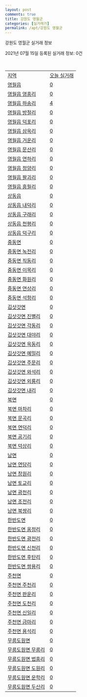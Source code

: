 ```yaml
---
layout: post
comments: true
title: 강원도 영월군
categories: [실거래가]
permalink: /apt/강원도 영월군
---
```


강원도 영월군 실거래 정보

2021년 07월 15일 등록된 실거래 정보: 0건

<script type="text/javascript">
  google.charts.load('current', {'packages':['corechart']});
  google.charts.setOnLoadCallback(drawChart);

  function drawChart() {
    var data = google.visualization.arrayToDataTable([['거래일', '매매', '전월세', '전매'], ['20-07', 9, 1, 0], ['20-08', 22, 0, 1], ['20-09', 15, 4, 2], ['20-10', 16, 5, 2], ['20-11', 14, 2, 3], ['20-12', 16, 8, 2], ['21-01', 19, 0, 3], ['21-02', 16, 4, 7], ['21-03', 33, 7, 11], ['21-04', 25, 7, 3], ['21-05', 20, 5, 5], ['21-06', 27, 3, 6], ['21-07', 4, 0, 0]]);

    var options = {
      title: '최근 1년간 유형별 거래량 추이',
      legend: { position: 'bottom' }
    };

    var chart = new google.visualization.LineChart(document.getElementById('columnchart_material'));
    chart.draw(data, (options));
  }
</script>

<div id="columnchart_material" style="width: 95%; margin-left: -35px"></div>
<br>
<table class="sortable">
  <tr>
    <td><a href="#">지역</a></td>
    <td><a href="#">오늘 실거래</a></td>
  </tr>

  
  <tr class="item">
    <td><a href="강원도 영월군 영월읍">영월읍</a></td>
    <td><a href="강원도 영월군 영월읍">0</a></td>
  </tr>
    

  <tr class="item">
    <td><a href="강원도 영월군 영월읍 영흥리">영월읍 영흥리</a></td>
    <td><a href="강원도 영월군 영월읍 영흥리">0</a></td>
  </tr>
    

  <tr class="item">
    <td><a href="강원도 영월군 영월읍 하송리">영월읍 하송리</a></td>
    <td><a href="강원도 영월군 영월읍 하송리">4</a></td>
  </tr>
    

  <tr class="item">
    <td><a href="강원도 영월군 영월읍 방절리">영월읍 방절리</a></td>
    <td><a href="강원도 영월군 영월읍 방절리">0</a></td>
  </tr>
    

  <tr class="item">
    <td><a href="강원도 영월군 영월읍 덕포리">영월읍 덕포리</a></td>
    <td><a href="강원도 영월군 영월읍 덕포리">0</a></td>
  </tr>
    

  <tr class="item">
    <td><a href="강원도 영월군 영월읍 삼옥리">영월읍 삼옥리</a></td>
    <td><a href="강원도 영월군 영월읍 삼옥리">0</a></td>
  </tr>
    

  <tr class="item">
    <td><a href="강원도 영월군 영월읍 거운리">영월읍 거운리</a></td>
    <td><a href="강원도 영월군 영월읍 거운리">0</a></td>
  </tr>
    

  <tr class="item">
    <td><a href="강원도 영월군 영월읍 문산리">영월읍 문산리</a></td>
    <td><a href="강원도 영월군 영월읍 문산리">0</a></td>
  </tr>
    

  <tr class="item">
    <td><a href="강원도 영월군 영월읍 연하리">영월읍 연하리</a></td>
    <td><a href="강원도 영월군 영월읍 연하리">0</a></td>
  </tr>
    

  <tr class="item">
    <td><a href="강원도 영월군 영월읍 정양리">영월읍 정양리</a></td>
    <td><a href="강원도 영월군 영월읍 정양리">0</a></td>
  </tr>
    

  <tr class="item">
    <td><a href="강원도 영월군 영월읍 팔괴리">영월읍 팔괴리</a></td>
    <td><a href="강원도 영월군 영월읍 팔괴리">0</a></td>
  </tr>
    

  <tr class="item">
    <td><a href="강원도 영월군 영월읍 흥월리">영월읍 흥월리</a></td>
    <td><a href="강원도 영월군 영월읍 흥월리">0</a></td>
  </tr>
    

  <tr class="item">
    <td><a href="강원도 영월군 상동읍">상동읍</a></td>
    <td><a href="강원도 영월군 상동읍">0</a></td>
  </tr>
    

  <tr class="item">
    <td><a href="강원도 영월군 상동읍 내덕리">상동읍 내덕리</a></td>
    <td><a href="강원도 영월군 상동읍 내덕리">0</a></td>
  </tr>
    

  <tr class="item">
    <td><a href="강원도 영월군 상동읍 구래리">상동읍 구래리</a></td>
    <td><a href="강원도 영월군 상동읍 구래리">0</a></td>
  </tr>
    

  <tr class="item">
    <td><a href="강원도 영월군 상동읍 천평리">상동읍 천평리</a></td>
    <td><a href="강원도 영월군 상동읍 천평리">0</a></td>
  </tr>
    

  <tr class="item">
    <td><a href="강원도 영월군 상동읍 덕구리">상동읍 덕구리</a></td>
    <td><a href="강원도 영월군 상동읍 덕구리">0</a></td>
  </tr>
    

  <tr class="item">
    <td><a href="강원도 영월군 중동면">중동면</a></td>
    <td><a href="강원도 영월군 중동면">0</a></td>
  </tr>
    

  <tr class="item">
    <td><a href="강원도 영월군 중동면 녹전리">중동면 녹전리</a></td>
    <td><a href="강원도 영월군 중동면 녹전리">0</a></td>
  </tr>
    

  <tr class="item">
    <td><a href="강원도 영월군 중동면 직동리">중동면 직동리</a></td>
    <td><a href="강원도 영월군 중동면 직동리">0</a></td>
  </tr>
    

  <tr class="item">
    <td><a href="강원도 영월군 중동면 이목리">중동면 이목리</a></td>
    <td><a href="강원도 영월군 중동면 이목리">0</a></td>
  </tr>
    

  <tr class="item">
    <td><a href="강원도 영월군 중동면 화원리">중동면 화원리</a></td>
    <td><a href="강원도 영월군 중동면 화원리">0</a></td>
  </tr>
    

  <tr class="item">
    <td><a href="강원도 영월군 중동면 연상리">중동면 연상리</a></td>
    <td><a href="강원도 영월군 중동면 연상리">0</a></td>
  </tr>
    

  <tr class="item">
    <td><a href="강원도 영월군 중동면 석항리">중동면 석항리</a></td>
    <td><a href="강원도 영월군 중동면 석항리">0</a></td>
  </tr>
    

  <tr class="item">
    <td><a href="강원도 영월군 김삿갓면">김삿갓면</a></td>
    <td><a href="강원도 영월군 김삿갓면">0</a></td>
  </tr>
    

  <tr class="item">
    <td><a href="강원도 영월군 김삿갓면 진별리">김삿갓면 진별리</a></td>
    <td><a href="강원도 영월군 김삿갓면 진별리">0</a></td>
  </tr>
    

  <tr class="item">
    <td><a href="강원도 영월군 김삿갓면 각동리">김삿갓면 각동리</a></td>
    <td><a href="강원도 영월군 김삿갓면 각동리">0</a></td>
  </tr>
    

  <tr class="item">
    <td><a href="강원도 영월군 김삿갓면 대야리">김삿갓면 대야리</a></td>
    <td><a href="강원도 영월군 김삿갓면 대야리">0</a></td>
  </tr>
    

  <tr class="item">
    <td><a href="강원도 영월군 김삿갓면 옥동리">김삿갓면 옥동리</a></td>
    <td><a href="강원도 영월군 김삿갓면 옥동리">0</a></td>
  </tr>
    

  <tr class="item">
    <td><a href="강원도 영월군 김삿갓면 예밀리">김삿갓면 예밀리</a></td>
    <td><a href="강원도 영월군 김삿갓면 예밀리">0</a></td>
  </tr>
    

  <tr class="item">
    <td><a href="강원도 영월군 김삿갓면 주문리">김삿갓면 주문리</a></td>
    <td><a href="강원도 영월군 김삿갓면 주문리">0</a></td>
  </tr>
    

  <tr class="item">
    <td><a href="강원도 영월군 김삿갓면 와석리">김삿갓면 와석리</a></td>
    <td><a href="강원도 영월군 김삿갓면 와석리">0</a></td>
  </tr>
    

  <tr class="item">
    <td><a href="강원도 영월군 김삿갓면 외룡리">김삿갓면 외룡리</a></td>
    <td><a href="강원도 영월군 김삿갓면 외룡리">0</a></td>
  </tr>
    

  <tr class="item">
    <td><a href="강원도 영월군 김삿갓면 내리">김삿갓면 내리</a></td>
    <td><a href="강원도 영월군 김삿갓면 내리">0</a></td>
  </tr>
    

  <tr class="item">
    <td><a href="강원도 영월군 북면">북면</a></td>
    <td><a href="강원도 영월군 북면">0</a></td>
  </tr>
    

  <tr class="item">
    <td><a href="강원도 영월군 북면 마차리">북면 마차리</a></td>
    <td><a href="강원도 영월군 북면 마차리">0</a></td>
  </tr>
    

  <tr class="item">
    <td><a href="강원도 영월군 북면 문곡리">북면 문곡리</a></td>
    <td><a href="강원도 영월군 북면 문곡리">0</a></td>
  </tr>
    

  <tr class="item">
    <td><a href="강원도 영월군 북면 연덕리">북면 연덕리</a></td>
    <td><a href="강원도 영월군 북면 연덕리">0</a></td>
  </tr>
    

  <tr class="item">
    <td><a href="강원도 영월군 북면 공기리">북면 공기리</a></td>
    <td><a href="강원도 영월군 북면 공기리">0</a></td>
  </tr>
    

  <tr class="item">
    <td><a href="강원도 영월군 북면 덕상리">북면 덕상리</a></td>
    <td><a href="강원도 영월군 북면 덕상리">0</a></td>
  </tr>
    

  <tr class="item">
    <td><a href="강원도 영월군 남면">남면</a></td>
    <td><a href="강원도 영월군 남면">0</a></td>
  </tr>
    

  <tr class="item">
    <td><a href="강원도 영월군 남면 연당리">남면 연당리</a></td>
    <td><a href="강원도 영월군 남면 연당리">0</a></td>
  </tr>
    

  <tr class="item">
    <td><a href="강원도 영월군 남면 창원리">남면 창원리</a></td>
    <td><a href="강원도 영월군 남면 창원리">0</a></td>
  </tr>
    

  <tr class="item">
    <td><a href="강원도 영월군 남면 토교리">남면 토교리</a></td>
    <td><a href="강원도 영월군 남면 토교리">0</a></td>
  </tr>
    

  <tr class="item">
    <td><a href="강원도 영월군 남면 광천리">남면 광천리</a></td>
    <td><a href="강원도 영월군 남면 광천리">0</a></td>
  </tr>
    

  <tr class="item">
    <td><a href="강원도 영월군 남면 조전리">남면 조전리</a></td>
    <td><a href="강원도 영월군 남면 조전리">0</a></td>
  </tr>
    

  <tr class="item">
    <td><a href="강원도 영월군 남면 북쌍리">남면 북쌍리</a></td>
    <td><a href="강원도 영월군 남면 북쌍리">0</a></td>
  </tr>
    

  <tr class="item">
    <td><a href="강원도 영월군 한반도면">한반도면</a></td>
    <td><a href="강원도 영월군 한반도면">0</a></td>
  </tr>
    

  <tr class="item">
    <td><a href="강원도 영월군 한반도면 옹정리">한반도면 옹정리</a></td>
    <td><a href="강원도 영월군 한반도면 옹정리">0</a></td>
  </tr>
    

  <tr class="item">
    <td><a href="강원도 영월군 한반도면 광전리">한반도면 광전리</a></td>
    <td><a href="강원도 영월군 한반도면 광전리">0</a></td>
  </tr>
    

  <tr class="item">
    <td><a href="강원도 영월군 한반도면 신천리">한반도면 신천리</a></td>
    <td><a href="강원도 영월군 한반도면 신천리">0</a></td>
  </tr>
    

  <tr class="item">
    <td><a href="강원도 영월군 한반도면 후탄리">한반도면 후탄리</a></td>
    <td><a href="강원도 영월군 한반도면 후탄리">0</a></td>
  </tr>
    

  <tr class="item">
    <td><a href="강원도 영월군 한반도면 쌍용리">한반도면 쌍용리</a></td>
    <td><a href="강원도 영월군 한반도면 쌍용리">0</a></td>
  </tr>
    

  <tr class="item">
    <td><a href="강원도 영월군 주천면">주천면</a></td>
    <td><a href="강원도 영월군 주천면">0</a></td>
  </tr>
    

  <tr class="item">
    <td><a href="강원도 영월군 주천면 주천리">주천면 주천리</a></td>
    <td><a href="강원도 영월군 주천면 주천리">0</a></td>
  </tr>
    

  <tr class="item">
    <td><a href="강원도 영월군 주천면 판운리">주천면 판운리</a></td>
    <td><a href="강원도 영월군 주천면 판운리">0</a></td>
  </tr>
    

  <tr class="item">
    <td><a href="강원도 영월군 주천면 도천리">주천면 도천리</a></td>
    <td><a href="강원도 영월군 주천면 도천리">0</a></td>
  </tr>
    

  <tr class="item">
    <td><a href="강원도 영월군 주천면 신일리">주천면 신일리</a></td>
    <td><a href="강원도 영월군 주천면 신일리">0</a></td>
  </tr>
    

  <tr class="item">
    <td><a href="강원도 영월군 주천면 금마리">주천면 금마리</a></td>
    <td><a href="강원도 영월군 주천면 금마리">0</a></td>
  </tr>
    

  <tr class="item">
    <td><a href="강원도 영월군 주천면 용석리">주천면 용석리</a></td>
    <td><a href="강원도 영월군 주천면 용석리">0</a></td>
  </tr>
    

  <tr class="item">
    <td><a href="강원도 영월군 무릉도원면">무릉도원면</a></td>
    <td><a href="강원도 영월군 무릉도원면">0</a></td>
  </tr>
    

  <tr class="item">
    <td><a href="강원도 영월군 무릉도원면 무릉리">무릉도원면 무릉리</a></td>
    <td><a href="강원도 영월군 무릉도원면 무릉리">0</a></td>
  </tr>
    

  <tr class="item">
    <td><a href="강원도 영월군 무릉도원면 법흥리">무릉도원면 법흥리</a></td>
    <td><a href="강원도 영월군 무릉도원면 법흥리">0</a></td>
  </tr>
    

  <tr class="item">
    <td><a href="강원도 영월군 무릉도원면 도원리">무릉도원면 도원리</a></td>
    <td><a href="강원도 영월군 무릉도원면 도원리">0</a></td>
  </tr>
    

  <tr class="item">
    <td><a href="강원도 영월군 무릉도원면 운학리">무릉도원면 운학리</a></td>
    <td><a href="강원도 영월군 무릉도원면 운학리">0</a></td>
  </tr>
    

  <tr class="item">
    <td><a href="강원도 영월군 무릉도원면 두산리">무릉도원면 두산리</a></td>
    <td><a href="강원도 영월군 무릉도원면 두산리">0</a></td>
  </tr>
    


</table>


    